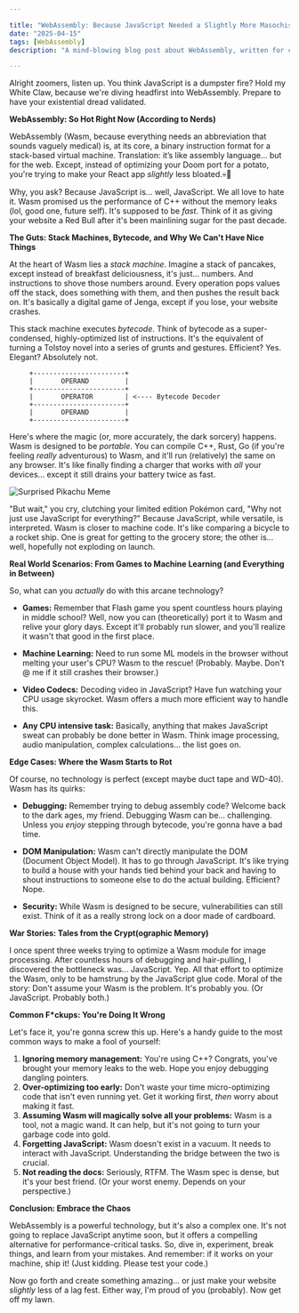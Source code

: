 ```yaml
---

title: "WebAssembly: Because JavaScript Needed a Slightly More Masochistic Friend"
date: "2025-04-15"
tags: [WebAssembly]
description: "A mind-blowing blog post about WebAssembly, written for chaotic Gen Z engineers who enjoy pain."

---
```


Alright zoomers, listen up. You think JavaScript is a dumpster fire? Hold my White Claw, because we're diving headfirst into WebAssembly. Prepare to have your existential dread validated.

**WebAssembly: So Hot Right Now (According to Nerds)**

WebAssembly (Wasm, because everything needs an abbreviation that sounds vaguely medical) is, at its core, a binary instruction format for a stack-based virtual machine. Translation: it’s like assembly language… but for the web. Except, instead of optimizing your Doom port for a potato, you're trying to make your React app *slightly* less bloated.💀🙏

Why, you ask? Because JavaScript is… well, JavaScript. We all love to hate it. Wasm promised us the performance of C++ without the memory leaks (lol, good one, future self). It's supposed to be *fast*. Think of it as giving your website a Red Bull after it's been mainlining sugar for the past decade.

**The Guts: Stack Machines, Bytecode, and Why We Can't Have Nice Things**

At the heart of Wasm lies a *stack machine*. Imagine a stack of pancakes, except instead of breakfast deliciousness, it's just… numbers. And instructions to shove those numbers around. Every operation pops values off the stack, does something with them, and then pushes the result back on. It's basically a digital game of Jenga, except if you lose, your website crashes.

This stack machine executes *bytecode*. Think of bytecode as a super-condensed, highly-optimized list of instructions. It's the equivalent of turning a Tolstoy novel into a series of grunts and gestures. Efficient? Yes. Elegant? Absolutely not.

```
     +-----------------------+
     |       OPERAND         |
     +-----------------------+
     |       OPERATOR        | <---- Bytecode Decoder
     +-----------------------+
     |       OPERAND         |
     +-----------------------+
```

Here's where the magic (or, more accurately, the dark sorcery) happens. Wasm is designed to be *portable*. You can compile C++, Rust, Go (if you're feeling *really* adventurous) to Wasm, and it'll run (relatively) the same on any browser. It's like finally finding a charger that works with *all* your devices… except it still drains your battery twice as fast.

![Surprised Pikachu Meme](https://i.imgflip.com/30b1gx.jpg)

"But wait," you cry, clutching your limited edition Pokémon card, "Why not just use JavaScript for everything?" Because JavaScript, while versatile, is interpreted. Wasm is closer to machine code. It's like comparing a bicycle to a rocket ship. One is great for getting to the grocery store; the other is… well, hopefully not exploding on launch.

**Real World Scenarios: From Games to Machine Learning (and Everything in Between)**

So, what can you *actually* do with this arcane technology?

*   **Games:** Remember that Flash game you spent countless hours playing in middle school? Well, now you can (theoretically) port it to Wasm and relive your glory days. Except it'll probably run slower, and you'll realize it wasn't that good in the first place.

*   **Machine Learning:** Need to run some ML models in the browser without melting your user's CPU? Wasm to the rescue! (Probably. Maybe. Don't @ me if it still crashes their browser.)

*   **Video Codecs:** Decoding video in JavaScript? Have fun watching your CPU usage skyrocket. Wasm offers a much more efficient way to handle this.

*   **Any CPU intensive task:** Basically, anything that makes JavaScript sweat can probably be done better in Wasm. Think image processing, audio manipulation, complex calculations... the list goes on.

**Edge Cases: Where the Wasm Starts to Rot**

Of course, no technology is perfect (except maybe duct tape and WD-40). Wasm has its quirks:

*   **Debugging:** Remember trying to debug assembly code? Welcome back to the dark ages, my friend. Debugging Wasm can be… challenging. Unless you *enjoy* stepping through bytecode, you're gonna have a bad time.

*   **DOM Manipulation:** Wasm can't directly manipulate the DOM (Document Object Model). It has to go through JavaScript. It's like trying to build a house with your hands tied behind your back and having to shout instructions to someone else to do the actual building. Efficient? Nope.

*   **Security:** While Wasm is designed to be secure, vulnerabilities can still exist. Think of it as a really strong lock on a door made of cardboard.

**War Stories: Tales from the Crypt(ographic Memory)**

I once spent three weeks trying to optimize a Wasm module for image processing. After countless hours of debugging and hair-pulling, I discovered the bottleneck was... JavaScript. Yep. All that effort to optimize the Wasm, only to be hamstrung by the JavaScript glue code. Moral of the story: Don't assume your Wasm is the problem. It's probably you. (Or JavaScript. Probably both.)

**Common F\*ckups: You're Doing It Wrong**

Let's face it, you're gonna screw this up. Here's a handy guide to the most common ways to make a fool of yourself:

1.  **Ignoring memory management:** You're using C++? Congrats, you've brought your memory leaks to the web. Hope you enjoy debugging dangling pointers.
2.  **Over-optimizing too early:** Don't waste your time micro-optimizing code that isn't even running yet. Get it working first, *then* worry about making it fast.
3.  **Assuming Wasm will magically solve all your problems:** Wasm is a tool, not a magic wand. It can help, but it's not going to turn your garbage code into gold.
4.  **Forgetting JavaScript:** Wasm doesn't exist in a vacuum. It needs to interact with JavaScript. Understanding the bridge between the two is crucial.
5.  **Not reading the docs:** Seriously, RTFM. The Wasm spec is dense, but it's your best friend. (Or your worst enemy. Depends on your perspective.)

**Conclusion: Embrace the Chaos**

WebAssembly is a powerful technology, but it's also a complex one. It's not going to replace JavaScript anytime soon, but it offers a compelling alternative for performance-critical tasks. So, dive in, experiment, break things, and learn from your mistakes. And remember: if it works on your machine, ship it! (Just kidding. Please test your code.)

Now go forth and create something amazing… or just make your website *slightly* less of a lag fest. Either way, I'm proud of you (probably). Now get off my lawn.

